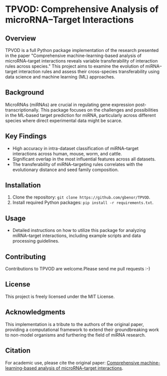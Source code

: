 # TPVOD: Comprehensive Analysis of microRNA–Target Interactions

## Overview

TPVOD is a full Python package implementation of the research presented in the paper "Comprehensive machine-learning-based analysis of microRNA–target interactions reveals variable transferability of interaction rules across species." This project aims to examine the evolution of miRNA–target interaction rules and assess their cross-species transferability using data science and machine learning (ML) approaches.

## Background

MicroRNAs (miRNAs) are crucial in regulating gene expression post-transcriptionally. This package focuses on the challenges and possibilities in the ML-based target prediction for miRNA, particularly across different species where direct experimental data might be scarce.

## Key Findings

- High accuracy in intra-dataset classification of miRNA–target interactions across human, mouse, worm, and cattle.
- Significant overlap in the most influential features across all datasets.
- The transferability of miRNA–targeting rules correlates with the evolutionary distance and seed family composition.

## Installation

1. Clone the repository: `git clone https://github.com/gbenor/TPVOD`.
2. Install required Python packages: `pip install -r requirements.txt`.

## Usage

- Detailed instructions on how to utilize this package for analyzing miRNA–target interactions, including example scripts and data processing guidelines.

## Contributing

Contributions to TPVOD are welcome.Please send me pull requests :-)

## License

This project is freely licensed under the MIT License.

## Acknowledgments

This implementation is a tribute to the authors of the original paper, providing a computational framework to extend their groundbreaking work to non-model organisms and furthering the field of miRNA research.

## Citation

For academic use, please cite the original paper: [Comprehensive machine-learning-based analysis of microRNA–target interactions](https://bmcbioinformatics.biomedcentral.com/articles/10.1186/s12859-021-04164-x#Sec23).

